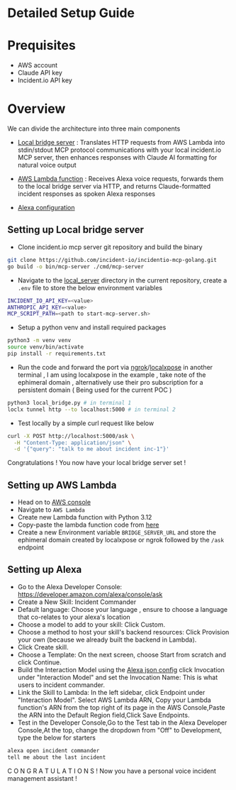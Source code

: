 # Detailed Setup Guide

# Prequisites

- AWS account
- Claude API key
- Incident.io API key

# Overview

We can divide the architecture into three main components

- [Local bridge server](#setting-up-local-bridge-server) : Translates HTTP requests from AWS Lambda into stdin/stdout MCP protocol communications with your local incident.io MCP server, then enhances responses with Claude AI formatting for natural voice output

- [AWS Lambda function](#setting-up-aws-lambda) : Receives Alexa voice requests, forwards them to the local bridge server via HTTP, and returns Claude-formatted incident responses as spoken Alexa responses

- [Alexa configuration](#setting-up-alexa)

## Setting up Local bridge server

- Clone incident.io mcp server git repository and build the binary

```bash
git clone https://github.com/incident-io/incidentio-mcp-golang.git
go build -o bin/mcp-server ./cmd/mcp-server
```

- Navigate to the [local_server](../src/local_server/) directory in the current repository,
create a `.env` file to store the below environment variables

```bash
INCIDENT_IO_API_KEY=<value>
ANTHROPIC_API_KEY=<value>
MCP_SCRIPT_PATH=<path to start-mcp-server.sh>
```

- Setup a python venv and install required packages

```bash
python3 -m venv venv
source venv/bin/activate
pip install -r requirements.txt
```

- Run the code and forward the port via [ngrok](https://ngrok.com/docs)/[localxpose](https://localxpose.io/dashboard/access) in another terminal , I am using localxpose in the example , take note of the ephimeral domain , alternatively use their pro subscription for a persistent domain ( Being used for the current POC )

```bash
python3 local_bridge.py # in terminal 1
loclx tunnel http --to localhost:5000 # in terminal 2
```

- Test locally by a simple curl request like below

```bash
curl -X POST http://localhost:5000/ask \
  -H "Content-Type: application/json" \
  -d '{"query": "talk to me about incident inc-1"}'
```

Congratulations ! You now have your local bridge server set !

## Setting up AWS Lambda

- Head on to [AWS console](https://console.aws.amazon.com/)
- Navigate to `AWS Lambda`
- Create new Lambda function with Python 3.12
- Copy-paste the lambda function code from [here](../src/aws-lamda-script/lambda_function.py)
- Create a new Environment variable `BRIDGE_SERVER_URL` and store the ephimeral domain created by localxpose or ngrok followed by the `/ask` endpoint

## Setting up Alexa

- Go to the Alexa Developer Console: https://developer.amazon.com/alexa/console/ask
- Create a New Skill: Incident Commander
- Default language: Choose your language , ensure to choose a language that co-relates to
your alexa's location
- Choose a model to add to your skill: Click Custom.
- Choose a method to host your skill's backend resources: Click Provision your own (because we already built the backend in Lambda).
- Click Create skill.
- Choose a Template: On the next screen, choose Start from scratch and click Continue.
- Build the Interaction Model using the [Alexa json config](../src/alexa-config/)
 click Invocation under "Interaction Model" and set the Invocation Name: This is what users to incident commander.
- Link the Skill to Lambda: In the left sidebar, click Endpoint under "Interaction Model".
Select AWS Lambda ARN, Copy your Lambda function's ARN from the top right of its page in the AWS Console,Paste the ARN into the Default Region field,Click Save Endpoints.
- Test in the Developer Console,Go to the Test tab in the Alexa Developer Console,At the top, change the dropdown from "Off" to Development, type the below for starters
```bash
alexa open incident commander
tell me about the last incident
```

C O N G R A T U L A T I O N S ! 
Now you have a personal voice incident management assistant !









<!-- ## 1. AWS Lambda Setup
- Create Lambda function with Python 3.12
- Add layer: `arn:aws:lambda:eu-north-1:770693421928:layer:Klayers-p312-requests:3`
- Set environment variable: `BRIDGE_SERVER_URL`

## 2. Local Bridge Setup
- Install dependencies: `pip install -r requirements.txt`
- Set API keys as environment variables
- Run: `python src/local_bridge.py`

## 3. Alexa Skill Configuration
- Invocation name: "incident commander"
- Intent: `QueryIntent` with sample utterances
- Slot: `Query` with type `AMAZON.SearchQuery`
- Endpoint: Lambda ARN

## 4. Tunnel Setup
- Install LocalXpose: `brew install localxpose`
- Run tunnel: `lpx tunnel http 5000`
- Update Lambda with tunnel URL -->
